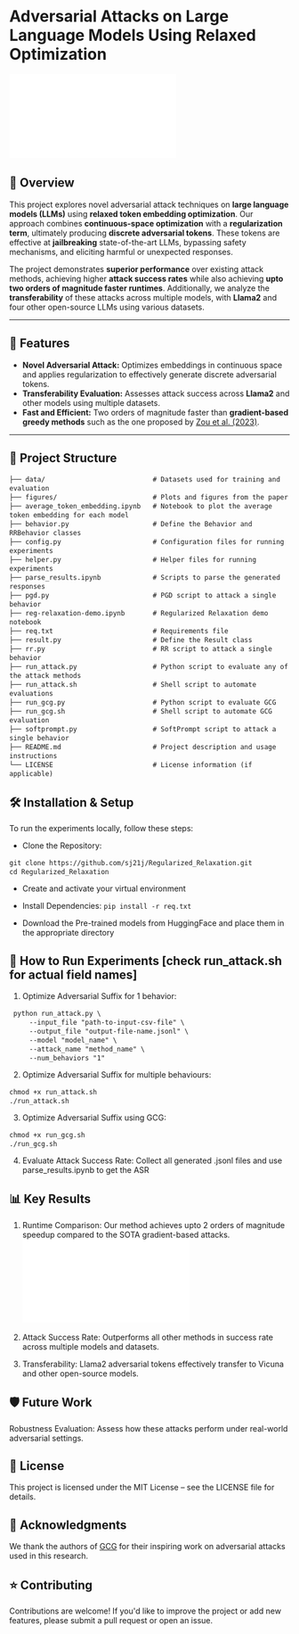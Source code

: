 # **Adversarial Attacks on Large Language Models Using Relaxed Optimization**

![Architecture of Regularized Relaxation](figures/architecture.pdf "Overview of Regularized Relaxation, introducing the regularization term, optimization process, and adversarial suffix generation")

## 📄 Overview  
This project explores novel adversarial attack techniques on **large language models (LLMs)** using **relaxed token embedding optimization**. Our approach combines **continuous-space optimization** with a **regularization term**, ultimately producing **discrete adversarial tokens**. These tokens are effective at **jailbreaking** state-of-the-art LLMs, bypassing safety mechanisms, and eliciting harmful or unexpected responses.

The project demonstrates **superior performance** over existing attack methods, achieving higher **attack success rates** while also achieving **upto two orders of magnitude faster runtimes**. Additionally, we analyze the **transferability** of these attacks across multiple models, with **Llama2** and four other open-source LLMs using various datasets.

---

## 🚀 Features  
- **Novel Adversarial Attack:** Optimizes embeddings in continuous space and applies regularization to effectively generate discrete adversarial tokens.  
- **Transferability Evaluation:** Assesses attack success across **Llama2** and other models using multiple datasets.    
- **Fast and Efficient:** Two orders of magnitude faster than **gradient-based greedy methods** such as the one proposed by [Zou et al. (2023)](https://arxiv.org/abs/2307.15043).  

---

## 📂 Project Structure  
```plaintext
├── data/                           # Datasets used for training and evaluation
├── figures/                        # Plots and figures from the paper
├── average_token_embedding.ipynb   # Notebook to plot the average token embedding for each model
├── behavior.py                     # Define the Behavior and RRBehavior classes
├── config.py                       # Configuration files for running experiments
├── helper.py                       # Helper files for running experiments
├── parse_results.ipynb             # Scripts to parse the generated responses
├── pgd.py                          # PGD script to attack a single behavior
├── reg-relaxation-demo.ipynb       # Regularized Relaxation demo notebook
├── req.txt                         # Requirements file
├── result.py                       # Define the Result class
├── rr.py                           # RR script to attack a single behavior
├── run_attack.py                   # Python script to evaluate any of the attack methods
├── run_attack.sh                   # Shell script to automate evaluations
├── run_gcg.py                      # Python script to evaluate GCG
├── run_gcg.sh                      # Shell script to automate GCG evaluation
├── softprompt.py                   # SoftPrompt script to attack a single behavior
├── README.md                       # Project description and usage instructions
└── LICENSE                         # License information (if applicable)
```

## 🛠️ Installation & Setup
To run the experiments locally, follow these steps:

- Clone the Repository:
```
git clone https://github.com/sj21j/Regularized_Relaxation.git
cd Regularized_Relaxation
```
- Create and activate your virtual environment

- Install Dependencies:
```pip install -r req.txt```

- Download the Pre-trained models from HuggingFace and place them in the appropriate directory

## 🧪 How to Run Experiments [check run_attack.sh for actual field names]

1. Optimize Adversarial Suffix for 1 behavior:
```
 python run_attack.py \
     --input_file "path-to-input-csv-file" \
     --output_file "output-file-name.jsonl" \
     --model "model_name" \
     --attack_name "method_name" \
     --num_behaviors "1"
```
2. Optimize Adversarial Suffix for multiple behaviours:
```
chmod +x run_attack.sh
./run_attack.sh
```
3. Optimize Adversarial Suffix using GCG:
```
chmod +x run_gcg.sh
./run_gcg.sh
```
4. Evaluate Attack Success Rate: 
Collect all generated .jsonl files and use parse_results.ipynb to get the ASR


## 📊 Key Results
1. Runtime Comparison:
Our method achieves upto 2 orders of magnitude speedup compared to the SOTA gradient-based attacks.
![Runtime Comparison of RR vs SOTA optimization methods](figures/runtime_comparison.pdf "Runtime (log scale) of our method compared to SOTA gradient-based attack techniques, averaged over multiple models and datasets.")

2. Attack Success Rate:
Outperforms all other methods in success rate across multiple models and datasets.

3. Transferability:
Llama2 adversarial tokens effectively transfer to Vicuna and other open-source models.

## 🛡️ Future Work
Robustness Evaluation: Assess how these attacks perform under real-world adversarial settings.

## 📜 License
This project is licensed under the MIT License – see the LICENSE file for details.

## 🤝 Acknowledgments
We thank the authors of [GCG](https://arxiv.org/abs/2307.15043) for their inspiring work on adversarial attacks used in this research.

## ⭐ Contributing
Contributions are welcome! If you'd like to improve the project or add new features, please submit a pull request or open an issue.